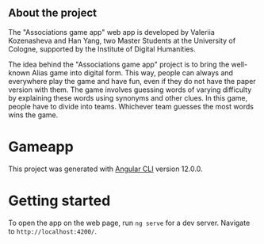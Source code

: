 
## About the project

The "Associations game app" web app is developed by Valeriia Kozenasheva and Han Yang, two Master Students at the University of Cologne, supported by the Institute of Digital Humanities.

The idea behind the "Associations game app" project is to bring the well-known Alias game into digital form. This way, people can always and everywhere play the game and have fun, even if they do not have the paper version with them. The game involves guessing words of varying difficulty by explaining these words using synonyms and other clues. In this game, people have to divide into teams. Whichever team guesses the most words wins the game. 

# Gameapp

This project was generated with [Angular CLI](https://github.com/angular/angular-cli) version 12.0.0.

# Getting started

To open the app on the web page, run `ng serve` for a dev server. Navigate to `http://localhost:4200/`.